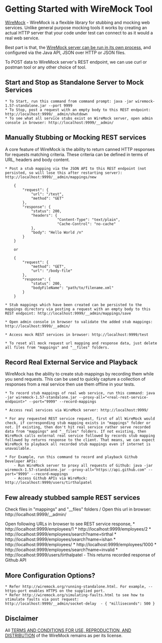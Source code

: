 # Getting Started with WireMock Tool

[WireMock](http://wiremock.org/) - WireMock is a flexible library for stubbing and mocking web services. Unlike general purpose mocking tools it works by creating an actual HTTP server that your code under test can connect to as it would a real web service. 

Best part is that, the [WireMock server can be run in its own process](http://wiremock.org/running-standalone.html), and configured via the Java API, JSON over HTTP or JSON files.

To POST data to WireMock server's REST endpoint, we can use curl or postman tool or any other choice of tool.

## Start and Stop as Standalone Server to Mock Services

	* To Start, run this command from command prompt: java -jar wiremock-1.57-standalone.jar --port 9999	
	* To Stop, post a request with an empty body to this REST endpoint: http://localhost:9999/__admin/shutdown
	* To see what all service stubs exist on WireMock server, open admin console in browser: http://localhost:9999/__admin/

## Manually Stubbing or Mocking REST services

A core feature of WireMock is the ability to return canned HTTP responses for requests matching criteria. These criteria can be defined in terms of URL, headers and body content.

	* Post a stub mapping via the JSON API to this REST endpoint (not persisted, so will lose this after restarting server): http://localhost:9999/__admin/mappings/new
	
		{ 
			"request": { 
				"url": "/test", 
				"method": "GET" 
			}, 
			"response": { 
				"status": 200,
				"headers": {
							"Content-Type": "text/plain",
							"Cache-Control": "no-cache"
				},				
				"body": "Hello World /n" 
			}
		}
		
		or
		
		{
			"request": {
				"method": "GET",
				"url": "/body-file"
			},
			"response": {
				"status": 200,
				"bodyFileName": "path/to/filename.xml"
			}
		}

	* Stub mappings which have been created can be persisted to the mappings directory via posting a request with an empty body to this REST endpoint: http://localhost:9999/__admin/mappings/save
	
	* Open admin console in browser to validate the added stub mappings: http://localhost:9999/__admin/
	
	* Access mock REST services in browser: http://localhost:9999/test		
	
	* To reset all mock request url mapping and response data, just delete all files from "mappings" and "__files" folders.

## Record Real External Service and Playback

WireMock has the ability to create stub mappings by recording them while you send requests. This can be used to quickly capture a collection of responses from a real service then use them offline in your tests.

	* To record stub mappings of real web service, run this command: java -jar wiremock-1.57-standalone.jar --proxy-all="<real-rest-service-endpoint>" --port="9999" --record-mappings
	
	* Access real services via WireMock server: http://localhost:9999/
	
	* For any requested REST service request, first of all WireMock would check, if corresponding stub mapping exists in "mappings" folder or not. If existing, then don't hit real service rather serve recorded data from "mappings" and "__files" folders. If not existing, then WireMock calls external real service followed by records stub mapping followed by returns response to the client. That means, we can expect WireMock to playback all recorded stub mappings even if internet is unavailable.
	
	* For Example, run this command to record and playback Github Developer APIs: 
		- Run WireMock server to proxy all requests of Github: java -jar wiremock-1.57-standalone.jar --proxy-all="https://api.github.com" --port="9999" --record-mappings
		- Access Github APIs via WireMock: http://localhost:9999/users/tirthalpatel
	
## Few already stubbed sample REST services 

Check files in "mappings" and "__files" folders / Open this url in browser: http://localhost:9999/__admin/
	
Open following URLs in browser to see REST service response,
	* http://localhost:9999/employees/1
	* http://localhost:9999/employees/2
	* http://localhost:9999/employees/search?name=tirthal
	* http://localhost:9999/employees/search?name=ishan
	* http://localhost:9999/employees/
	* http://localhost:9999/employees/1000
	* http://localhost:9999/employees/search?name=invalid
	* http://localhost:9999/users/tirthalpatel - This returns recorded response of Github API
		
## More Configuration Options?

	* Refer http://wiremock.org/running-standalone.html. For example, --https-port enables HTTPS on the supplied port.
	* Refer http://wiremock.org/simulating-faults.html to see how to stimulate faults via post request: http://localhost:9999/__admin/socket-delay  - { "milliseconds": 500 }
	
## Disclaimer

All [TERMS AND CONDITIONS FOR USE, REPRODUCTION, AND DISTRIBUTION](https://github.com/tomakehurst/wiremock/blob/master/LICENSE.txt) of the WireMock remains as per its license.